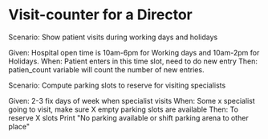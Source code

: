 # Visit-counter for a Director

Scenario: Show patient visits during working days and holidays

  Given: Hospital open time is 10am-6pm for Working days and 10am-2pm for Holidays.
  When: Patient enters in this time slot, need to do new entry
  Then: patien_count variable will count the number of new entries.

Scenario: Compute parking slots to reserve for visiting specialists

  Given: 2-3 fix days of week when specialist visits
  When: Some x specialist going to visit, make sure X empty parking slots are available
  Then: To reserve X slots Print "No parking available or shift parking arena to other place"
